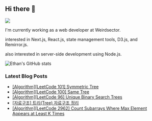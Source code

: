 ## Hi there 👋
<a href="https://steadyg.tistory.com/" target="_blank"><img src="https://img.shields.io/badge/BLOG-000000?style=flat&logo=tistory&logoColor=ffffff"/></a>

I'm currently working as a web developer at Weirdsector.

interested in Next.js, React.js, state management tools, D3.js, and Remirror.js.


also interested in server-side development using Node.js.

![Ethan's GitHub stats](https://github-readme-stats.vercel.app/api?username=ethandeveloper2&theme=dark&show_icons=true)
<!--
**ethandeveloper2/ethandeveloper2** is a ✨ _special_ ✨ repository because its `README.md` (this file) appears on your GitHub profile.

Here are some ideas to get you started:

- 🔭 I’m currently working on ...
- 🌱 I’m currently learning ...
- 👯 I’m looking to collaborate on ...
- 🤔 I’m looking for help with ...
- 💬 Ask me about ...
- 📫 How to reach me: ...
- 😄 Pronouns: ...
- ⚡ Fun fact: ...
-->
### Latest Blog Posts

- [[Algorithm][LeetCode 101] Symmetric Tree](https://steadyg.tistory.com/82)
- [[Algorithm][LeetCode 100] Same Tree](https://steadyg.tistory.com/81)
- [[Algorithm][LeetCode 96] Unique Binary Search Trees](https://steadyg.tistory.com/80)
- [[자료구조] 트리(Tree) 자료구조 정리](https://steadyg.tistory.com/79)
- [[Algorithm][LeetCode 2962] Count Subarrays Where Max Element Appears at Least K Times](https://steadyg.tistory.com/78)

